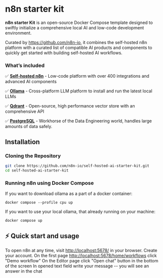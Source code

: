 # n8n starter kit

**n8n starter Kit** is an open-source Docker Compose template designed to swiftly initialize a comprehensive local AI and low-code development environment.

Curated by <https://github.com/n8n-io>, it combines the self-hosted n8n platform with a curated list of compatible AI products and components to
quickly get started with building self-hosted AI workflows.

### What’s included

✅ [**Self-hosted n8n**](https://n8n.io/) - Low-code platform with over 400
integrations and advanced AI components

✅ [**Ollama**](https://ollama.com/) - Cross-platform LLM platform to install
and run the latest local LLMs

✅ [**Qdrant**](https://qdrant.tech/) - Open-source, high performance vector
store with an comprehensive API

✅ [**PostgreSQL**](https://www.postgresql.org/) -  Workhorse of the Data
Engineering world, handles large amounts of data safely.

## Installation

### Cloning the Repository

```bash
git clone https://github.com/n8n-io/self-hosted-ai-starter-kit.git
cd self-hosted-ai-starter-kit
```

### Running n8n using Docker Compose

If you want to download ollama as a part of a docker container:

```
docker compose --profile cpu up
```

If you want to use your local ollama, that already running on your machine:
```
docker compose up
```

## ⚡️ Quick start and usage

To open n8n at any time, visit <http://localhost:5678/> in your browser.
Create your account.
On the first page <http://localhost:5678/home/workflows> click "Demo workflow"
On the Editor page click "Open chat" button in the bottom of the screen
In opened text field write your message -- you will see an answer in the chat


